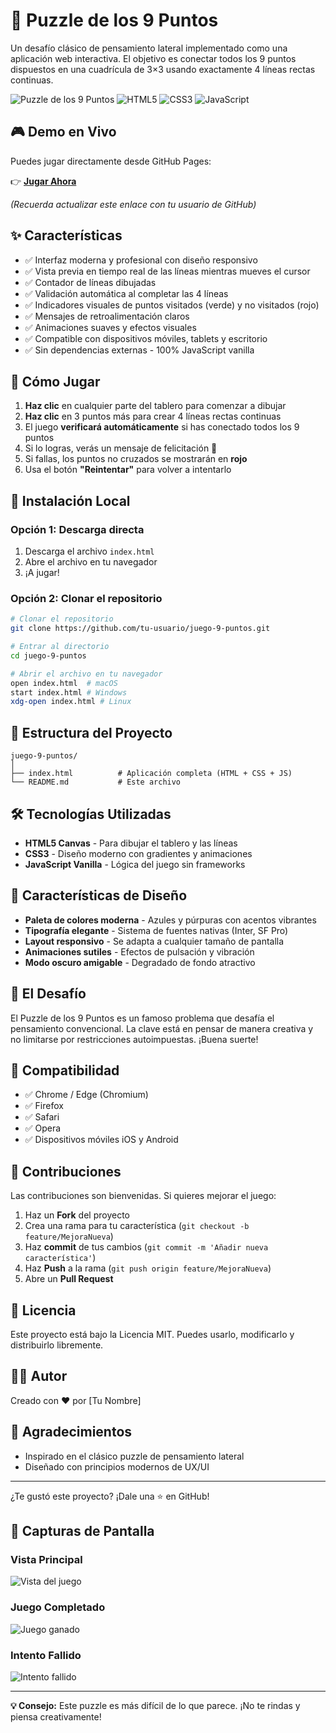 # 🎯 Puzzle de los 9 Puntos

Un desafío clásico de pensamiento lateral implementado como una aplicación web interactiva. El objetivo es conectar todos los 9 puntos dispuestos en una cuadrícula de 3×3 usando exactamente 4 líneas rectas continuas.

![Puzzle de los 9 Puntos](https://img.shields.io/badge/Estado-Completo-brightgreen) ![HTML5](https://img.shields.io/badge/HTML5-E34F26?logo=html5&logoColor=white) ![CSS3](https://img.shields.io/badge/CSS3-1572B6?logo=css3&logoColor=white) ![JavaScript](https://img.shields.io/badge/JavaScript-F7DF1E?logo=javascript&logoColor=black)

## 🎮 Demo en Vivo

Puedes jugar directamente desde GitHub Pages:

👉 **[Jugar Ahora](https://tu-usuario.github.io/juego-9-puntos/)**

_(Recuerda actualizar este enlace con tu usuario de GitHub)_

## ✨ Características

- ✅ Interfaz moderna y profesional con diseño responsivo
- ✅ Vista previa en tiempo real de las líneas mientras mueves el cursor
- ✅ Contador de líneas dibujadas
- ✅ Validación automática al completar las 4 líneas
- ✅ Indicadores visuales de puntos visitados (verde) y no visitados (rojo)
- ✅ Mensajes de retroalimentación claros
- ✅ Animaciones suaves y efectos visuales
- ✅ Compatible con dispositivos móviles, tablets y escritorio
- ✅ Sin dependencias externas - 100% JavaScript vanilla

## 🎯 Cómo Jugar

1. **Haz clic** en cualquier parte del tablero para comenzar a dibujar
2. **Haz clic** en 3 puntos más para crear 4 líneas rectas continuas
3. El juego **verificará automáticamente** si has conectado todos los 9 puntos
4. Si lo logras, verás un mensaje de felicitación 🎉
5. Si fallas, los puntos no cruzados se mostrarán en **rojo**
6. Usa el botón **"Reintentar"** para volver a intentarlo

## 🚀 Instalación Local

### Opción 1: Descarga directa

1. Descarga el archivo `index.html`
2. Abre el archivo en tu navegador
3. ¡A jugar!

### Opción 2: Clonar el repositorio

```bash
# Clonar el repositorio
git clone https://github.com/tu-usuario/juego-9-puntos.git

# Entrar al directorio
cd juego-9-puntos

# Abrir el archivo en tu navegador
open index.html  # macOS
start index.html # Windows
xdg-open index.html # Linux
```

## 📁 Estructura del Proyecto

```
juego-9-puntos/
│
├── index.html          # Aplicación completa (HTML + CSS + JS)
└── README.md           # Este archivo
```

## 🛠️ Tecnologías Utilizadas

- **HTML5 Canvas** - Para dibujar el tablero y las líneas
- **CSS3** - Diseño moderno con gradientes y animaciones
- **JavaScript Vanilla** - Lógica del juego sin frameworks

## 🎨 Características de Diseño

- **Paleta de colores moderna** - Azules y púrpuras con acentos vibrantes
- **Tipografía elegante** - Sistema de fuentes nativas (Inter, SF Pro)
- **Layout responsivo** - Se adapta a cualquier tamaño de pantalla
- **Animaciones sutiles** - Efectos de pulsación y vibración
- **Modo oscuro amigable** - Degradado de fondo atractivo

## 🧠 El Desafío

El Puzzle de los 9 Puntos es un famoso problema que desafía el pensamiento convencional. La clave está en pensar de manera creativa y no limitarse por restricciones autoimpuestas. ¡Buena suerte!

## 📱 Compatibilidad

- ✅ Chrome / Edge (Chromium)
- ✅ Firefox
- ✅ Safari
- ✅ Opera
- ✅ Dispositivos móviles iOS y Android

## 🤝 Contribuciones

Las contribuciones son bienvenidas. Si quieres mejorar el juego:

1. Haz un **Fork** del proyecto
2. Crea una rama para tu característica (`git checkout -b feature/MejoraNueva`)
3. Haz **commit** de tus cambios (`git commit -m 'Añadir nueva característica'`)
4. Haz **Push** a la rama (`git push origin feature/MejoraNueva`)
5. Abre un **Pull Request**

## 📄 Licencia

Este proyecto está bajo la Licencia MIT. Puedes usarlo, modificarlo y distribuirlo libremente.

## 👨‍💻 Autor

Creado con ❤️ por [Tu Nombre]

## 🌟 Agradecimientos

- Inspirado en el clásico puzzle de pensamiento lateral
- Diseñado con principios modernos de UX/UI

---

¿Te gustó este proyecto? ¡Dale una ⭐️ en GitHub!

## 📸 Capturas de Pantalla

### Vista Principal
![Vista del juego](screenshot-1.png)

### Juego Completado
![Juego ganado](screenshot-2.png)

### Intento Fallido
![Intento fallido](screenshot-3.png)

---

**💡 Consejo:** Este puzzle es más difícil de lo que parece. ¡No te rindas y piensa creativamente!

